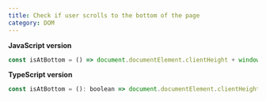 ```yaml
---
title: Check if user scrolls to the bottom of the page
category: DOM
---
```


**JavaScript version**

```js
const isAtBottom = () => document.documentElement.clientHeight + window.scrollY >= document.documentElement.scrollHeight;
```

**TypeScript version**

```js
const isAtBottom = (): boolean => document.documentElement.clientHeight + window.scrollY >= document.documentElement.scrollHeight;
```